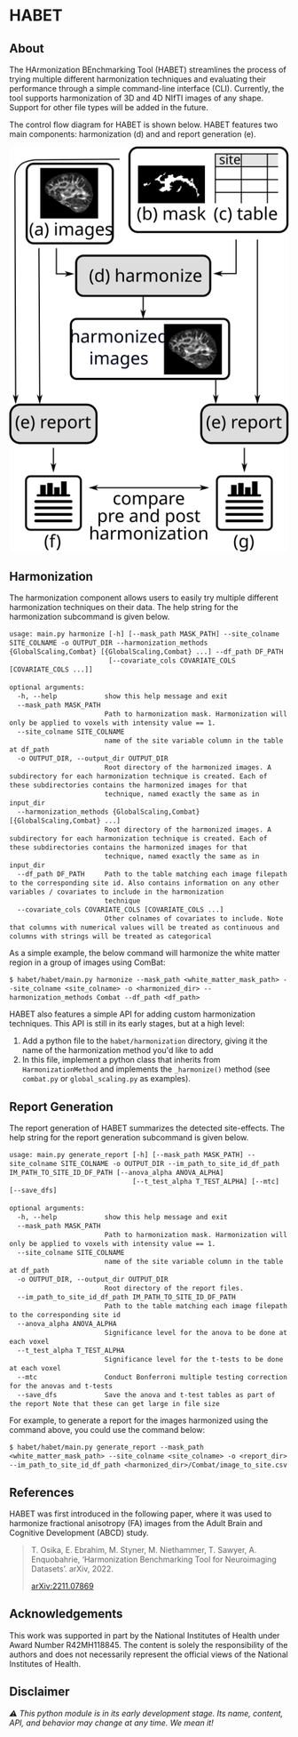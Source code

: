 # HABET

## About

The HArmonization BEnchmarking Tool (HABET) streamlines the process of trying multiple different harmonization techniques and evaluating their performance through a simple command-line interface (CLI). Currently, the tool supports harmonization of 3D and 4D NIfTI images of any shape. Support for other file types will be added in the future.
 
The control flow diagram for HABET is shown below. HABET features two main components: harmonization (d) and and report generation (e).

![cfd](harmonization_tool_diagram.svg)

## Harmonization

The harmonization component allows users to easily try multiple different harmonization techniques on their data. The help string for the harmonization subcommand is given below.


```
usage: main.py harmonize [-h] [--mask_path MASK_PATH] --site_colname SITE_COLNAME -o OUTPUT_DIR --harmonization_methods {GlobalScaling,Combat} [{GlobalScaling,Combat} ...] --df_path DF_PATH
                         [--covariate_cols COVARIATE_COLS [COVARIATE_COLS ...]]

optional arguments:
  -h, --help            show this help message and exit
  --mask_path MASK_PATH
                        Path to harmonization mask. Harmonization will only be applied to voxels with intensity value == 1.
  --site_colname SITE_COLNAME
                        name of the site variable column in the table at df_path
  -o OUTPUT_DIR, --output_dir OUTPUT_DIR
                        Root directory of the harmonized images. A subdirectory for each harmonization technique is created. Each of these subdirectories contains the harmonized images for that
                        technique, named exactly the same as in input_dir
  --harmonization_methods {GlobalScaling,Combat} [{GlobalScaling,Combat} ...]
                        Root directory of the harmonized images. A subdirectory for each harmonization technique is created. Each of these subdirectories contains the harmonized images for that
                        technique, named exactly the same as in input_dir
  --df_path DF_PATH     Path to the table matching each image filepath to the corresponding site id. Also contains information on any other variables / covariates to include in the harmonization
                        technique
  --covariate_cols COVARIATE_COLS [COVARIATE_COLS ...]
                        Other colnames of covariates to include. Note that columns with numerical values will be treated as continuous and columns with strings will be treated as categorical

```

As a simple example, the below command will harmonize the white matter region in a group of images using ComBat:
```
$ habet/habet/main.py harmonize --mask_path <white_matter_mask_path> --site_colname <site_colname> -o <harmonized_dir> --harmonization_methods Combat --df_path <df_path>
```

HABET also features a simple API for adding custom harmonization techniques. This API is still in its early stages, but at a high level:
1. Add a python file to the `habet/harmonization` directory, giving it the name of the harmonization method you'd like to add
2. In this file, implement a python class that inherits from `HarmonizationMethod` and implements the `_harmonize()` method (see `combat.py` or `global_scaling.py` as examples).

## Report Generation
The report generation of HABET summarizes the detected site-effects. The help string for the report generation subcommand is given below.

```
usage: main.py generate_report [-h] [--mask_path MASK_PATH] --site_colname SITE_COLNAME -o OUTPUT_DIR --im_path_to_site_id_df_path IM_PATH_TO_SITE_ID_DF_PATH [--anova_alpha ANOVA_ALPHA]
                               [--t_test_alpha T_TEST_ALPHA] [--mtc] [--save_dfs]

optional arguments:
  -h, --help            show this help message and exit
  --mask_path MASK_PATH
                        Path to harmonization mask. Harmonization will only be applied to voxels with intensity value == 1.
  --site_colname SITE_COLNAME
                        name of the site variable column in the table at df_path
  -o OUTPUT_DIR, --output_dir OUTPUT_DIR
                        Root directory of the report files.
  --im_path_to_site_id_df_path IM_PATH_TO_SITE_ID_DF_PATH
                        Path to the table matching each image filepath to the corresponding site id
  --anova_alpha ANOVA_ALPHA
                        Significance level for the anova to be done at each voxel
  --t_test_alpha T_TEST_ALPHA
                        Significance level for the t-tests to be done at each voxel
  --mtc                 Conduct Bonferroni multiple testing correction for the anovas and t-tests
  --save_dfs            Save the anova and t-test tables as part of the report Note that these can get large in file size

```

For example, to generate a report for the images harmonized using the command above, you could use the command below:
```
$ habet/habet/main.py generate_report --mask_path <white_matter_mask_path> --site_colname <site_colname> -o <report_dir> --im_path_to_site_id_df_path <harmonized_dir>/Combat/image_to_site.csv
```
## References
HABET was first introduced in the following paper, where it was used to harmonize fractional anisotropy (FA) images from the Adult Brain and Cognitive Development (ABCD) study.

> T. Osika, E. Ebrahim, M. Styner, M. Niethammer, T. Sawyer, A. Enquobahrie, ‘Harmonization Benchmarking Tool for Neuroimaging Datasets’. arXiv, 2022.
>
> [arXiv:2211.07869](https://arxiv.org/abs/2211.07869)

## Acknowledgements
This work was supported in part by the National Institutes of Health under Award Number R42MH118845. The content is solely the responsibility of the authors and does not necessarily represent the official views of the National Institutes of Health.

## Disclaimer
_:warning: This python module is in its early development stage. Its name, content, API, and behavior may change at any time. We mean it!_
